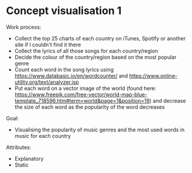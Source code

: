 # Concept visualisation 1

Work process: 
  - Collect the top 25 charts of each country on iTunes, Spotify or another site if I couldn't find it there
  - Collect the lyrics of all those songs for each country/region
  - Decide the colour of the country/region based on the most popular genre
  - Count each word in the song lyrics using https://www.databasic.io/en/wordcounter/ and https://www.online-utility.org/text/analyzer.jsp
  - Put each word on a vector image of the world (found here: https://www.freepik.com/free-vector/world-map-blue-template_718596.htm#term=world&page=1&position=19) and decrease the size of each word as the popularity of the word decreases
  
  
Goal:
  - Visualising the popularity of music genres and the most used words in music for each country
  

Attributes:
  - Explanatory
  - Static
  
